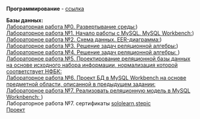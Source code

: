 **Программирование** - [ссылка](https://github.com/your-programming-repo)

**Базы данных:**  
[Лабораторная работа №0. Развертывание среды:](https://drive.google.com/file/d/1Z1pEqo1ZHKiVHzlVhOZ_8yNTVb7QjUYD/view?usp=sharing))    
[Лабораторное работа №1. Начало работы с MySQL. MySQL Workbench:](https://drive.google.com/file/d/1UfZj-C77AIUh_ybh2AxuzpJbCRGK-pmL/view?usp=sharing))    
[Лабораторное работа №2. Схема данных. EER-диаграмма:](https://drive.google.com/file/d/1n7C7FjYVv8Wh2RdDKdQBpt953TM4vFqW/view?usp=sharing))   
[Лабораторное работа №3. Решение задач реляционной алгебры:](https://docs.google.com/document/d/1TLP_aZXlxuJtgVj_h2GD-JYtnnL3a992aBmrMc9GoOw/edit?usp=sharing))   
[Лабораторное работа №4. Решение задач реляционной алгебры: ](https://docs.google.com/document/d/1vxO11hGfHsFt_WdzjH3IW5sP61dRQadeX92ReboYHg0/edit?usp=sharing))    
[Лабораторное работа №5. Проектирование реляционной базы данных на основе исходного набора информации, нормализация которой соответствует НФБК:](https://docs.google.com/document/d/1E8Sj7qaur1R4TLol8wqlkncatxvWKcTXGpHWp--daTQ/edit?usp=sharing)    
[Лабораторное работа №6. Проект БД в MySQL Workbench на основе предметной области, описанной в предыдущем задании:](https://docs.google.com/document/d/1Kiy6UGNmXoS_QvMfI-lf0ldA0ACvN0j4FjgFRsmI57w/edit?usp=sharing)     
[Лабораторное работа №7. Реализовать реляционную модель в MySQL Worknbench: ](https://docs.google.com/document/d/1-fLBzM3tKLSKaeqS6YUbyZmD_WHl3bgb9G_B61AdBtU/edit?usp=sharing))    
Лабораторное работа №7. сертификаты [sololearn]( https://www.sololearn.com/certificates/CC-ZA73YJUU),[stepic](https://stepik.org/certificate/871eac760f68e6afc90ea069197b070a1a61fdd8.png?resolution=low)    
[Проект](https://docs.google.com/document/d/1GiA02POwlk900XOIiCGQ57X0IIdPtpvOI5JMsH0NuBs/edit?usp=sharing)
